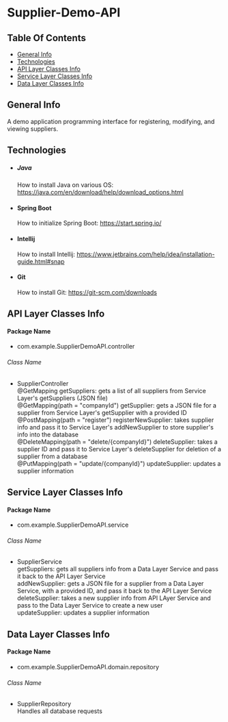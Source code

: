 # Supplier-Demo-API

## Table Of Contents
* [General Info](#general-info)
* [Technologies](#technologies)
* [API Layer Classes Info](#api-layer-classes-info)
* [Service Layer Classes Info](#service-layer-classes-info)
* [Data Layer Classes Info](#data-layer-classes-info)

## General Info
A demo application programming interface for registering, modifying, and viewing suppliers.

## Technologies
* ##### Java<br/>
  How to install Java on various OS:
  https://java.com/en/download/help/download_options.html
* #### Spring Boot<br/>
  How to initialize Spring Boot:
  https://start.spring.io/
* #### Intellij<br/>
  How to install Intellij: https://www.jetbrains.com/help/idea/installation-guide.html#snap
* #### Git<br/>
  How to install Git: https://git-scm.com/downloads

## API Layer Classes Info
#### Package Name
* com.example.SupplierDemoAPI.controller
###### Class Name
* SupplierController<br/>
  @GetMapping getSuppliers: gets a list of all suppliers from Service Layer's getSuppliers (JSON file)<br/>
  @GetMapping(path = "companyId") getSupplier: gets a JSON file for a supplier from Service Layer's getSupplier with a provided ID<br/>
  @PostMapping(path = "register") registerNewSupplier: takes supplier info and pass it to Service Layer's addNewSupplier to store supplier's info into the database<br/>
  @DeleteMapping(path = "delete/{companyId}") deleteSupplier: takes a supplier ID and pass it to Service Layer's deleteSupplier for deletion of a supplier from a database<br/>
  @PutMapping(path = "update/{companyId}") updateSupplier: updates a supplier information

## Service Layer Classes Info
#### Package Name
* com.example.SupplierDemoAPI.service
###### Class Name
* SupplierService<br/>
  getSuppliers: gets all suppliers info from a Data Layer Service and pass it back to the API Layer Service<br/>
  addNewSupplier: gets a JSON file for a supplier from a Data Layer Service, with a provided ID, and pass it back to the API Layer Service<br/>
  deleteSupplier: takes a new supplier info from API LAyer Service and pass to the Data Layer Service to create a new user<br/>
  updateSupplier: updates a supplier information<br/>
## Data Layer Classes Info
#### Package Name
* com.example.SupplierDemoAPI.domain.repository
###### Class Name
* SupplierRepository<br/>
  Handles all database requests

